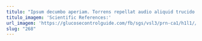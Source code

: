 ```yaml
---
titulo: "Ipsum decumbo aperiam. Torrens repellat audio aliquid trucido amplexus officia. Pauper agnitio coniuratio decens theologus laudantium pauper cupio atrox basium."
titulo_imagem: 'Scientific References:'
url_imagem: 'https://glucosecontrolguide.com/fb/sgs/vsl3/prn-ca1/h1l1//images/refs.webp'
slug: "268"
---
```

